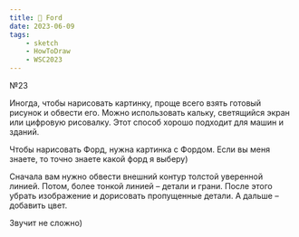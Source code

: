 ```yaml
---
title: 🚗 Ford
date: 2023-06-09
tags:
    - sketch
    - HowToDraw
    - WSC2023
---
```


№23

Иногда, чтобы нарисовать картинку, проще всего взять готовый рисунок и обвести его. Можно использовать кальку, светящийся экран или цифровую рисовалку. Этот способ хорошо подходит для машин и зданий.

Чтобы нарисовать Форд, нужна картинка с Фордом. Если вы меня знаете, то точно знаете какой форд я выберу)

Сначала вам нужно обвести внешний контур толстой уверенной линией. Потом, более тонкой линией – детали и грани. После этого убрать изображение и дорисовать пропущенные детали. А дальше – добавить цвет.

Звучит не сложно)

